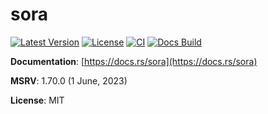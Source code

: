 # sora

[![Latest Version](https://img.shields.io/crates/v/sora?style=flat-square)](https://crates.io/crates/sora)
[![License](https://img.shields.io/github/license/ost-project/sora?style=flat-square)](./LICENSE)
[![CI](https://img.shields.io/github/actions/workflow/status/ost-project/sora/ci.yaml?style=flat-square)](https://github.com/ost-project/sora/actions/workflows/ci.yaml)
[![Docs Build](https://img.shields.io/docsrs/sora?style=flat-square)](https://docs.rs/sora)

**Documentation**: [https://docs.rs/sora](https://docs.rs/sora)

**MSRV**: 1.70.0 (1 June, 2023)

**License**: MIT
